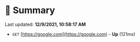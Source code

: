 # 📖 Summary
Last updated: **12/9/2021, 10:58:17 AM**

- `GET` [https://google.com](https://google.com) - **Up** (121ms)
